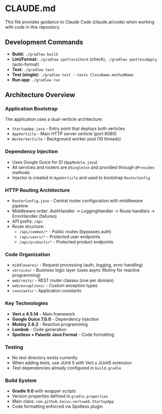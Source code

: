 # CLAUDE.md

This file provides guidance to Claude Code (claude.ai/code) when working with code in this repository.

## Development Commands

- **Build:** `./gradlew build`
- **Lint/Format:** `./gradlew spotlessCheck` (check), `./gradlew spotlessApply` (auto-format)
- **Test:** `./gradlew test`
- **Test (single):** `./gradlew test --tests ClassName.methodName`
- **Run app:** `./gradlew run`

## Architecture Overview

### Application Bootstrap
The application uses a dual-verticle architecture:
- `StartupApp.java` - Entry point that deploys both verticles
- `AppVerticle` - Main HTTP server verticle (port 8080)
- `WorkerVerticle` - Background worker pool (10 threads)

### Dependency Injection
- Uses Google Guice for DI (`AppModule.java`)
- All services and routers are `@Singleton` and provided through `@Provides` methods
- Injector is created in `AppVerticle` and used to bootstrap `RouterConfig`

### HTTP Routing Architecture
- `RouterConfig.java` - Central router configuration with middleware pipeline
- Middleware order: AuthHandler → LoggingHandler → Route handlers → ErrorHandler (failures)
- API prefix: `/api`
- Route structure:
  - `/api/common/*` - Public routes (bypasses auth)
  - `/api/users/*` - Protected user endpoints
  - `/api/products/*` - Protected product endpoints

### Code Organization
- `middlewares/` - Request processing (auth, logging, error handling)
- `services/` - Business logic layer (uses async Mutiny for reactive programming)
- `web/rests/` - REST router classes (one per domain)
- `web/exceptions/` - Custom exception types
- `constants/` - Application constants

### Key Technologies
- **Vert.x 4.5.14** - Main framework
- **Google Guice 7.0.0** - Dependency injection
- **Mutiny 2.6.2** - Reactive programming
- **Lombok** - Code generation
- **Spotless + Palantir Java Format** - Code formatting

### Testing
- No test directory exists currently
- When adding tests, use JUnit 5 with Vert.x JUnit5 extension
- Test dependencies already configured in `build.gradle`

### Build System
- **Gradle 9.0** with wrapper scripts
- Version properties defined in `gradle.properties`
- Main class: `com.github.kaivu.vertxweb.StartupApp`
- Code formatting enforced via Spotless plugin